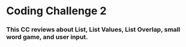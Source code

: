 # Coding Challenge 2
### This CC reviews about List, List Values, List Overlap, small word game, and user input.
